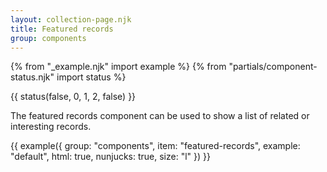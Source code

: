 ```yaml
---
layout: collection-page.njk
title: Featured records
group: components
---
```


{% from "_example.njk" import example %}
{% from "partials/component-status.njk" import status %}

{{ status(false, 0, 1, 2, false) }}

The featured records component can be used to show a list of related or interesting records.

{{ example({ group: "components", item: "featured-records", example: "default", html: true, nunjucks: true, size: "l" }) }}
